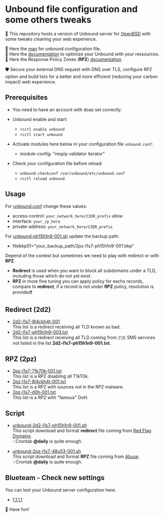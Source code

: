 # Unbound file configuration and some others tweaks
🎯 This repository hosts a version of Unbound server for [OpenBSD](https://www.openbsd.org) with some tweaks cleaning your web experience.

📝 Here the [man](https://man.openbsd.org/unbound.conf) for unbound configuration file.<br>
📝 Here the [documentation](https://www.nlnetlabs.nl/documentation/unbound/howto-optimise/) to optimize your Unbound with your ressources.<br>
📝 Here the Response Policy Zones (__RPZ__) [documentation](https://unbound.docs.nlnetlabs.nl/en/latest/topics/filtering/rpz.html).<br>

🛡️ Secure your external DNS request with DNS over TLS, configure RPZ option and build lists for a better and more efficient (reducing your carbon impact) web experience.
 
## Prerequisites
 * You need to have an account with doas set correctly.
 * Unbound enable and start:
   * `rcctl enable unbound` 
   * `rcctl start unbound` 
   
 * Activate modules here below in your configuration file `unbound.conf`:
   * module-config: "respip validator iterator"
 * Check your configuration file before reload:
   * `unbound-checkconf /var/unbound/etc/unbound.conf`
   * `rcctl reload unbound`
 
## Usage
For [unbound.conf](https://github.com/seheyah/unbound/blob/main/unbound.conf) change these values:<br>
   * access-control: `your_network_here/CIDR_prefix` allow
   * interface: `your_ip_here`
   * private-address: `your_network_here/CIDR_prefix`

For [unbound-ph15h1n9-001.sh](https://github.com/seheyah/unbound/blob/main/unbound-ph15h1n9-001.sh) update the backup path:<br>
  * filebkp01="your_backup_path/2pz-l1s7-ph15h1n9-001.bkp"

Depend of the context but sometimes we need to play with redirect or with __RPZ__.
 * __Redirect__ is used when you want to block all subdomains under a TLD, including those which do not yet exist. 
 * __RPZ__ in more fine tuning you can apply policy for eachs records, compare to __redirect__, if a record is not under __RPZ__ policy, resolution is provided❗️

## Redirect (2d2)
 * [2d2-l1s7-8l4ckh4t-001](https://github.com/seheyah/unbound/blob/main/2d2-l1s7-8l4ckh4t-001.txt)<br>
 This list is a redirect receiving all TLD known as bad.
 * [2d2-l1s7-ph15h1n9-003.txt](https://github.com/seheyah/unbound/blob/main/2d2-l1s7-ph15h1n9-003.txt)<br>
 This list is a redirect receiving all TLD coming from 🇫🇷 SMS services not listed in the list __2d2-l1s7-ph15h1n9-001.txt__.

## RPZ (2pz)
 * [2pz-l1s7-71k70k-001.txt](https://github.com/seheyah/unbound/blob/main/2pz-l1s7-71k70k-001.txt)<br>
 This list is a RPZ disabling all T1kT0k.
 * [2pz-l1s7-8l4ckh4t-001.txt](https://github.com/seheyah/unbound/blob/main/2pz-l1s7-8l4ckh4t-001.txt)<br>
 This list is a RPZ with sources not in the RPZ malware.
 * [2pz-l1s7-d0h-001.txt](https://github.com/seheyah/unbound/blob/main/2pz-l1s7-d0h-001.txt)<br>
 This list is a RPZ with "famous" DoH.
 
## Script
 * [unbound-2d2-l1s7-ph15h1n9-001.sh](https://github.com/seheyah/unbound/blob/main/unbound-ph15h1n9-001.sh)<br>
 This script download and format __redirect__ file coming from [Red Flag Domains](https://red.flag.domains).<br>
 💡Crontab __@daily__ is quite enough.
 
 * [unbound-2pz-l1s7-48u53-001.sh](https://github.com/seheyah/unbound/blob/main/unbound-2pz-l1s7-48u53-001.sh)<br>
  This script download and format __RPZ__ file coming from [Abuse](https://urlhaus.abuse.ch/downloads/rpz).<br>
 💡Crontab __@daily__ is quite enough.
 
## Blueteam - Check new settings
You can test your Unbound server configuration here:
 * [1.1.1.1](https://1.1.1.1/help)

🐡 Have fun!
